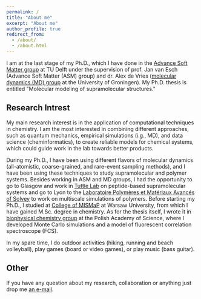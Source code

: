 ```yaml
---
permalink: /
title: "About me"
excerpt: "About me"
author_profile: true
redirect_from: 
  - /about/
  - /about.html
---
```



I am at the last stage of my Ph.D., which I have done in the [Advance Soft Matter group](https://www.linkedin.com/company/advanced-soft-matter-tu-delft/) at TU Delft under the supervision of prof. Jan van Esch (Advance Soft Matter (ASM) group) and dr. Alex de Vries ([molecular dynamics (MD) group](https://www.rug.nl/research/molecular-dynamics/) at the University of Groningen). My Ph.D. thesis is entitled "Molecular modeling of supramolecular structures."

Research Intrest
------
My main research interest is in the application of computational techniques in chemistry.  I am the most interested in combining different approaches, such as quantum mechanics, empirical simulations (i.g., MD), and data science (cheminformatics), to create reliable models for chemical systems, which could guide work in the lab towards better products.

During my Ph.D., I have been using different flavors of molecular dynamics (all-atomistic, coarse-grained, and rare-event sampling methods), and I have been using these techniques to study supramolecular and polymer systems. Besides working in ASM and MD groups, I had the opportunity to go to Glasgow and work in [Tuttle Lab](http://tuttlelab.com/) on peptide-based supramolecular systems and go to Lyon to the [Laboratoire Polymères et Matériaux Avancés of Solvey](https://www.lpma-research.com/en/index.html) to work on multiscale simulations of polymers.  Before starting my Ph.D., I studied at [College of MISMaP](http://mismap.uw.edu.pl/) at Warsaw University, from which I have gained M.Sc. degree in chemistry. As for the thesis itself, I wrote it in [biophysical chemistry group](http://groups.ichf.edu.pl/ochab) at the Polish Academy of Science, where I developed Monte Carlo simulations and a model of fluorescent correlation spectroscope (FCS).

In my spare time, I do outdoor activities (hiking, running and beach volleyball), play games (board or video games), or play music (bass guitar).

Other
------
If you have any question about my research, collaboration or anything just drop me [an e-mail](maitlo:t.k.piskorz-1@tudelft.nl).
